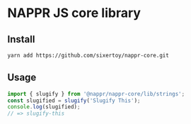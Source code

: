 # NAPPR JS core library

## Install

```bash
yarn add https://github.com/sixertoy/nappr-core.git
```

## Usage

```javascript
import { slugify } from '@nappr/nappr-core/lib/strings';
const slugified = slugify('Slugify This');
console.log(slugified);
// => slugify-this
```
